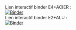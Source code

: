 Lien interactif binder E4+ACIER :  
[![Binder](https://mybinder.org/badge.svg)](https://mybinder.org/v2/gh/ECaMorlaix-TSI-1718/RDM/tree/master/Jean-Marie/master?filepath=E2%2BACIER.ipynb)  
Lien interactif binder E2+ALU :  
[![Binder](https://mybinder.org/badge.svg)](https://mybinder.org/v2/gh/ECaMorlaix-TSI-1718/RDM/master?filepath=Jean-Marie%2FE2%2BACIER.ipynb)
